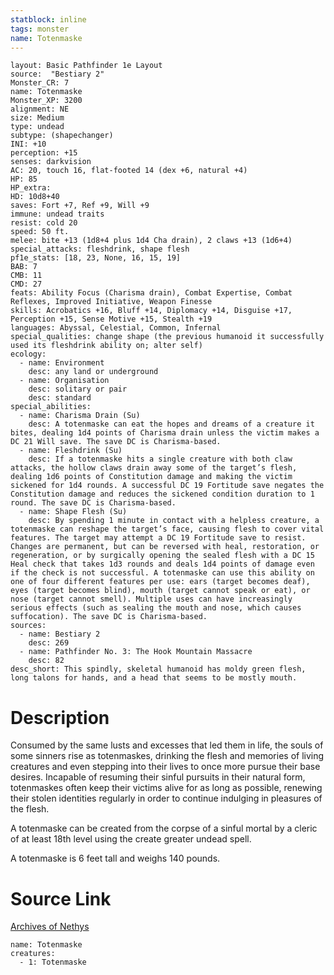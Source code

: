 ```yaml
---
statblock: inline
tags: monster
name: Totenmaske
---
```

```statblock
layout: Basic Pathfinder 1e Layout
source:  "Bestiary 2"
Monster_CR: 7
name: Totenmaske
Monster_XP: 3200
alignment: NE
size: Medium
type: undead
subtype: (shapechanger)
INI: +10
perception: +15
senses: darkvision
AC: 20, touch 16, flat-footed 14 (dex +6, natural +4)
HP: 85
HP_extra: 
HD: 10d8+40
saves: Fort +7, Ref +9, Will +9
immune: undead traits
resist: cold 20
speed: 50 ft.
melee: bite +13 (1d8+4 plus 1d4 Cha drain), 2 claws +13 (1d6+4)
special_attacks: fleshdrink, shape flesh
pf1e_stats: [18, 23, None, 16, 15, 19]
BAB: 7
CMB: 11
CMD: 27
feats: Ability Focus (Charisma drain), Combat Expertise, Combat Reflexes, Improved Initiative, Weapon Finesse
skills: Acrobatics +16, Bluff +14, Diplomacy +14, Disguise +17, Perception +15, Sense Motive +15, Stealth +19
languages: Abyssal, Celestial, Common, Infernal
special_qualities: change shape (the previous humanoid it successfully used its fleshdrink ability on; alter self)
ecology:
  - name: Environment
    desc: any land or underground
  - name: Organisation
    desc: solitary or pair
    desc: standard
special_abilities:
  - name: Charisma Drain (Su)
    desc: A totenmaske can eat the hopes and dreams of a creature it bites, dealing 1d4 points of Charisma drain unless the victim makes a DC 21 Will save. The save DC is Charisma-based.
  - name: Fleshdrink (Su)
    desc: If a totenmaske hits a single creature with both claw attacks, the hollow claws drain away some of the target’s flesh, dealing 1d6 points of Constitution damage and making the victim sickened for 1d4 rounds. A successful DC 19 Fortitude save negates the Constitution damage and reduces the sickened condition duration to 1 round. The save DC is Charisma-based.
  - name: Shape Flesh (Su)
    desc: By spending 1 minute in contact with a helpless creature, a totenmaske can reshape the target’s face, causing flesh to cover vital features. The target may attempt a DC 19 Fortitude save to resist. Changes are permanent, but can be reversed with heal, restoration, or regeneration, or by surgically opening the sealed flesh with a DC 15 Heal check that takes 1d3 rounds and deals 1d4 points of damage even if the check is not successful. A totenmaske can use this ability on one of four different features per use: ears (target becomes deaf), eyes (target becomes blind), mouth (target cannot speak or eat), or nose (target cannot smell). Multiple uses can have increasingly serious effects (such as sealing the mouth and nose, which causes suffocation). The save DC is Charisma-based.
sources:
  - name: Bestiary 2
    desc: 269
  - name: Pathfinder No. 3: The Hook Mountain Massacre
    desc: 82
desc_short: This spindly, skeletal humanoid has moldy green flesh, long talons for hands, and a head that seems to be mostly mouth.
```
# Description
Consumed by the same lusts and excesses that led them in life, the souls of some sinners rise as totenmaskes, drinking the flesh and memories of living creatures and even stepping into their lives to once more pursue their base desires. Incapable of resuming their sinful pursuits in their natural form, totenmaskes often keep their victims alive for as long as possible, renewing their stolen identities regularly in order to continue indulging in pleasures of the flesh.

A totenmaske can be created from the corpse of a sinful mortal by a cleric of at least 18th level using the create greater undead spell.

A totenmaske is 6 feet tall and weighs 140 pounds.
# Source Link
[Archives of Nethys](https://aonprd.com/MonsterDisplay.aspx?ItemName=Totenmaske)
```encounter-table
name: Totenmaske
creatures:
  - 1: Totenmaske
```
